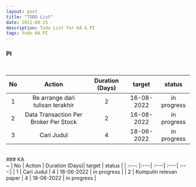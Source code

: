 ```yaml
---
layout: post
title: "TODO List"
date: 2022-08-15
description: Todo List for KA & PI
tags: todo KA PI
---
```


### PI

<br />

| No | Action | Duration (Days)| target | status |
| :---: |:---:| :---:| :---:| :---:|
| 1 | Re arrange dari tulisan terakhir | 2 | 16-08-2022 | in progress |
| 2 | Data Transaction Per Broker Per Stock | 2 | 16-08-2022 | in progress |
| 3 | Cari Judul | 4 | 18-06-2022 | in progress |

<br />
### KA

<br />
~
| No | Action | Duration (Days)| target | status |
| :---: |:---:| :---:| :---:| :---:|
| 1 | Cari Judul | 4 | 18-06-2022 | in progress |
| 2 | Kumpulin relevan paper | 4 | 18-08-2022 | in progress |


